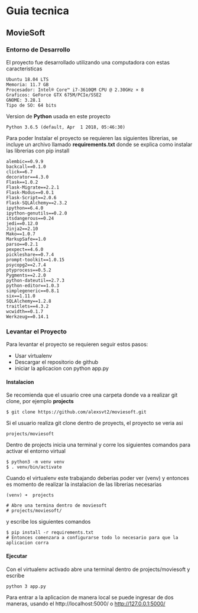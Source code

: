 # Guia tecnica

## MovieSoft



### Entorno de Desarrollo

El proyecto fue desarrollado utilizando una computadora con estas caracteristicas

```
Ubuntu 18.04 LTS
Memoria: 11.7 GB
Procesador: Intel® Core™ i7-3610QM CPU @ 2.30GHz × 8
Graficos: GeForce GTX 675M/PCIe/SSE2
GNOME: 3.28.1
Tipo de SO: 64 bits
```

Version de **Python** usada en este proyecto
```
Python 3.6.5 (default, Apr  1 2018, 05:46:30)
```

Para poder Instalar el proyecto se requieren las siguientes librerias, se incluye un archivo llamado **requirements.txt** donde se explica como instalar las librerias con pip install

```
alembic==0.9.9  
backcall==0.1.0  
click==6.7  
decorator==4.3.0  
Flask==1.0.2  
Flask-Migrate==2.2.1  
Flask-Modus==0.0.1  
Flask-Script==2.0.6  
Flask-SQLAlchemy==2.3.2  
ipython==6.4.0  
ipython-genutils==0.2.0  
itsdangerous==0.24  
jedi==0.12.0  
Jinja2==2.10  
Mako==1.0.7  
MarkupSafe==1.0  
parso==0.2.1  
pexpect==4.6.0  
pickleshare==0.7.4  
prompt-toolkit==1.0.15  
psycopg2==2.7.4  
ptyprocess==0.5.2  
Pygments==2.2.0  
python-dateutil==2.7.3  
python-editor==1.0.3  
simplegeneric==0.8.1  
six==1.11.0  
SQLAlchemy==1.2.8  
traitlets==4.3.2  
wcwidth==0.1.7  
Werkzeug==0.14.1  
```

### Levantar el Proyecto

Para levantar el proyecto se requieren seguir estos pasos:

- Usar virtualenv
- Descargar el repositorio de github
- iniciar la aplicacion con python app.py

#### Instalacion

Se recomienda que el usuario cree una carpeta donde va a realizar git clone, por ejemplo **projects**

```
$ git clone https://github.com/alexsvt2/moviesoft.git
```

Si el usuario realiza git clone dentro de proyects, el proyecto se veria asi
```
projects/moviesoft
```
Dentro de projects inicia una terminal y corre los siguientes comandos para activar el entorno virtual
```
$ python3 -m venv venv
$ . venv/bin/activate
```
Cuando el virtualenv este trabajando deberias poder ver (venv) y entonces es momento de realizar la instalacion de las librerias necesarias
```
(venv) ➜  projects
```

```
# Abre una termina dentro de moviesoft
# projects/moviesoft/
```
y escribe los siguientes comandos

```
$ pip install -r requirements.txt
# Entonces comenzara a configurarse todo lo necesario para que la aplicacion corra
```

#### Ejecutar

Con el virtualenv activado abre una terminal dentro de projects/moviesoft y escribe

```
python 3 app.py
```

Para entrar a la aplicacion de manera local se puede ingresar de dos maneras, usando el http://localhost:5000/ o http://127.0.0.1:5000/
